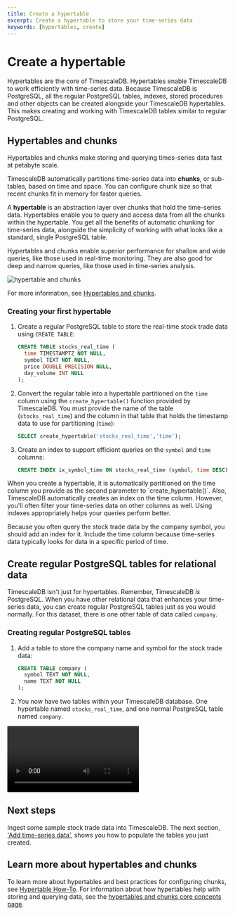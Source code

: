 ```yaml
---
title: Create a hypertable
excerpt: Create a hypertable to store your time-series data
keywords: [hypertables, create]
---
```


# Create a hypertable
Hypertables are the core of TimescaleDB. Hypertables enable TimescaleDB to work
efficiently with time-series data. Because TimescaleDB is PostgreSQL, all the
regular PostgreSQL tables, indexes, stored procedures and other objects can be
created alongside your TimescaleDB hypertables. This makes creating and working
with TimescaleDB tables similar to regular PostgreSQL.

## Hypertables and chunks
Hypertables and chunks make storing and querying times-series data fast at
petabyte scale.

TimescaleDB automatically partitions time-series data into **chunks**, or
sub-tables, based on time and space. You can configure chunk size so that recent
chunks fit in memory for faster queries.

A **hypertable** is an abstraction layer over chunks that hold the time-series
data. Hypertables enable you to query and access data from all the chunks within
the hypertable. You get all the benefits of automatic chunking for time-series
data, alongside the simplicity of working with what looks like a standard,
single PostgreSQL table.

Hypertables and chunks enable superior performance for shallow and wide queries,
like those used in real-time monitoring. They are also good for deep and narrow
queries, like those used in time-series analysis.

<img class="main-content__illustration"
src="https://s3.amazonaws.com/assets.timescale.com/docs/images/getting-started/hypertables-chunks.png"
alt="hypertable and chunks"/>

For more information, see [Hypertables and chunks](/timescaledb/latest/overview/core-concepts/hypertables-and-chunks/).

<procedure>

### Creating your first hypertable

1.  Create a regular PostgreSQL table to store the real-time stock trade data
    using `CREATE TABLE`:

    ```sql
    CREATE TABLE stocks_real_time (
      time TIMESTAMPTZ NOT NULL,
      symbol TEXT NOT NULL,
      price DOUBLE PRECISION NULL,
      day_volume INT NULL
    );
    ```

1.  Convert the regular table into a hypertable partitioned on the `time` column
    using the `create_hypertable()` function provided by TimescaleDB. You must
    provide the name of the table (`stocks_real_time`) and the column in that
    table that holds the timestamp data to use for partitioning (`time`):

    ```sql
    SELECT create_hypertable('stocks_real_time','time');
    ```

1.  Create an index to support efficient queries on the `symbol` and `time`
    columns:

    ```sql
    CREATE INDEX ix_symbol_time ON stocks_real_time (symbol, time DESC);
    ```

<highlight type="note">
When you create a hypertable, it is automatically partitioned on the time column
you provide as the second parameter to `create_hypertable()`. Also, TimescaleDB
automatically creates an index on the time column. However, you'll often filter
your time-series data on other columns as well. Using indexes appropriately helps
your queries perform better.

Because you often query the stock trade data by the company symbol, you
should add an index for it. Include the time column because time-series data
typically looks for data in a specific period of time.
</highlight>

</procedure>

## Create regular PostgreSQL tables for relational data
TimescaleDB isn't just for hypertables. Remember, TimescaleDB *is* PostgreSQL.
When you have other relational data that enhances your time-series data, you can
create regular PostgreSQL tables just as you would normally. For this dataset,
there is one other table of data called `company`.

<procedure>

### Creating regular PostgreSQL tables

1.  Add a table to store the company name and symbol for the stock trade data:

    ```sql
    CREATE TABLE company (
      symbol TEXT NOT NULL,
      name TEXT NOT NULL
    );
    ```

1.  You now have two tables within your TimescaleDB database. One hypertable
    named `stocks_real_time`, and one normal PostgreSQL table named `company`.

</procedure>

<video url="https://www.youtube.com/embed/MpMw7yIjauI"></video>

## Next steps
Ingest some sample stock trade data into TimescaleDB. The next section, ['Add time-series data'][add-data],
shows you how to populate the tables you just created.

## Learn more about hypertables and chunks
To learn more about hypertables and best practices for configuring chunks, see
[Hypertable How-To][hypertable-how-to]. For information about how hypertables
help with storing and querying data, see the [hypertables and chunks core concepts page][core-concepts-hypertables].

[add-data]: /add-data/
[core-concepts-hypertables]: /timescaledb/:currentVersion:/overview/core-concepts/hypertables-and-chunks/
[hypertable-how-to]: /timescaledb/:currentVersion:/how-to-guides/hypertables/
[create-hypertable]: /api/:currentVersion:/hypertable/create_hypertable
